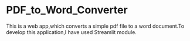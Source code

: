 # PDF_to_Word_Converter
This is a web app,which converts a simple pdf file to a word document.To develop this application,I have used Streamlit module.
